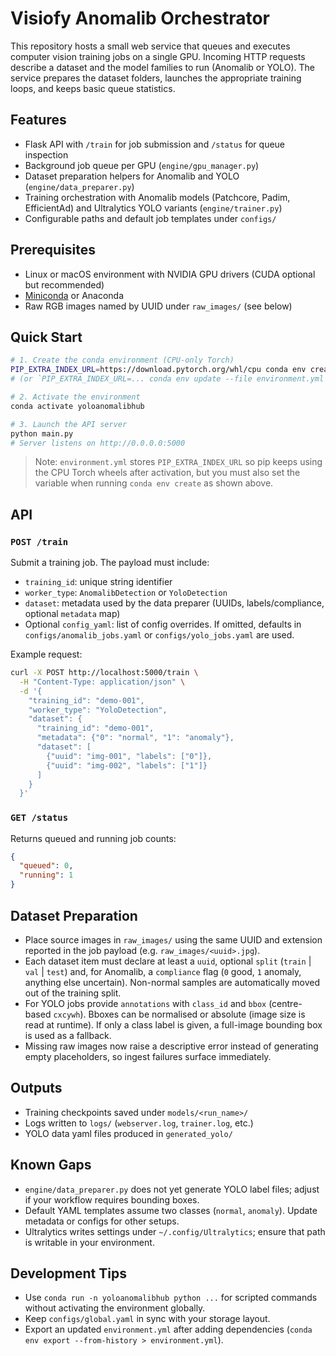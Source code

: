 # Visiofy Anomalib Orchestrator

This repository hosts a small web service that queues and executes computer vision training jobs on a single GPU. Incoming HTTP requests describe a dataset and the model families to run (Anomalib or YOLO). The service prepares the dataset folders, launches the appropriate training loops, and keeps basic queue statistics.

## Features
- Flask API with `/train` for job submission and `/status` for queue inspection
- Background job queue per GPU (`engine/gpu_manager.py`)
- Dataset preparation helpers for Anomalib and YOLO (`engine/data_preparer.py`)
- Training orchestration with Anomalib models (Patchcore, Padim, EfficientAd) and Ultralytics YOLO variants (`engine/trainer.py`)
- Configurable paths and default job templates under `configs/`

## Prerequisites
- Linux or macOS environment with NVIDIA GPU drivers (CUDA optional but recommended)
- [Miniconda](https://docs.conda.io/en/latest/miniconda.html) or Anaconda
- Raw RGB images named by UUID under `raw_images/` (see below)

## Quick Start

```bash
# 1. Create the conda environment (CPU-only Torch)
PIP_EXTRA_INDEX_URL=https://download.pytorch.org/whl/cpu conda env create -f environment.yml
# (or `PIP_EXTRA_INDEX_URL=... conda env update --file environment.yml --prune` to refresh an existing env)

# 2. Activate the environment
conda activate yoloanomalibhub

# 3. Launch the API server
python main.py
# Server listens on http://0.0.0.0:5000
```

> Note: `environment.yml` stores `PIP_EXTRA_INDEX_URL` so pip keeps using the CPU Torch wheels after activation, but you must also set the variable when running `conda env create` as shown above.

## API

### `POST /train`
Submit a training job. The payload must include:
- `training_id`: unique string identifier
- `worker_type`: `AnomalibDetection` or `YoloDetection`
- `dataset`: metadata used by the data preparer (UUIDs, labels/compliance, optional `metadata` map)
- Optional `config_yaml`: list of config overrides. If omitted, defaults in `configs/anomalib_jobs.yaml` or `configs/yolo_jobs.yaml` are used.

Example request:

```bash
curl -X POST http://localhost:5000/train \
  -H "Content-Type: application/json" \
  -d '{
    "training_id": "demo-001",
    "worker_type": "YoloDetection",
    "dataset": {
      "training_id": "demo-001",
      "metadata": {"0": "normal", "1": "anomaly"},
      "dataset": [
        {"uuid": "img-001", "labels": ["0"]},
        {"uuid": "img-002", "labels": ["1"]}
      ]
    }
  }'
```

### `GET /status`
Returns queued and running job counts:

```json
{
  "queued": 0,
  "running": 1
}
```

## Dataset Preparation
- Place source images in `raw_images/` using the same UUID and extension reported in the job payload (e.g. `raw_images/<uuid>.jpg`).
- Each dataset item must declare at least a `uuid`, optional `split` (`train` | `val` | `test`) and, for Anomalib, a `compliance` flag (`0` good, `1` anomaly, anything else uncertain). Non-normal samples are automatically moved out of the training split.
- For YOLO jobs provide `annotations` with `class_id` and `bbox` (centre-based `cxcywh`). Bboxes can be normalised or absolute (image size is read at runtime). If only a class label is given, a full-image bounding box is used as a fallback.
- Missing raw images now raise a descriptive error instead of generating empty placeholders, so ingest failures surface immediately.

## Outputs
- Training checkpoints saved under `models/<run_name>/`
- Logs written to `logs/` (`webserver.log`, `trainer.log`, etc.)
- YOLO data yaml files produced in `generated_yolo/`

## Known Gaps
- `engine/data_preparer.py` does not yet generate YOLO label files; adjust if your workflow requires bounding boxes.
- Default YAML templates assume two classes (`normal`, `anomaly`). Update metadata or configs for other setups.
- Ultralytics writes settings under `~/.config/Ultralytics`; ensure that path is writable in your environment.

## Development Tips
- Use `conda run -n yoloanomalibhub python ...` for scripted commands without activating the environment globally.
- Keep `configs/global.yaml` in sync with your storage layout.
- Export an updated `environment.yml` after adding dependencies (`conda env export --from-history > environment.yml`).
